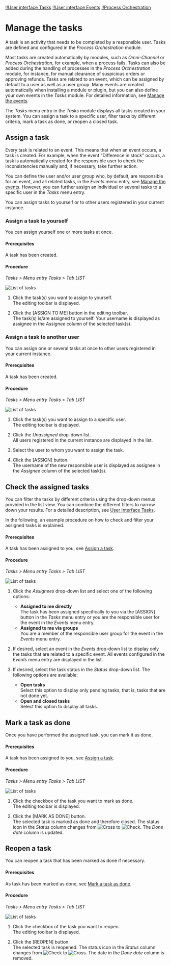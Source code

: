 
[!!User interface Tasks](../UserInterface/01a_List.md)
[!!User interface Events](../UserInterface/03a_List.md)
[!!Process Orchestration](../../ActindoWorkFlow/Overview/01_General.md)

# Manage the tasks

A task is an activity that needs to be completed by a responsible user. Tasks are defined and configured in the *Process Orchestration* module. 

[comment]: <> (Evtl. Link auf Workflows)

Most tasks are created automatically by modules, such as *Omni-Channel* or *Process Orchestration*, for example, when a process fails. Tasks can also be added during the handling of processes in the *Process Orchestration* module, for instance, for manual clearance of suspicious orders or approving refunds. Tasks are related to an event, which can be assigned by default to a user as well as a user group. Many events are created automatically when installing a module or plugin, but you can also define your own events in the *Tasks* module. For detailed information, see [Manage the events](./01_ManageEvents.md).

The *Tasks* menu entry in the *Tasks* module displays all tasks created in your system. You can assign a task to a specific user, filter tasks by different criteria, mark a task as done, or reopen a closed task.



## Assign a task

Every task is related to an event. This means that when an event occurs, a task is created. For example, when the event "Difference in stock" occurs, a task is automatically created for the responsible user to check the inconsistencies manually and, if necessary, take further action. 

You can define the user and/or user group who, by default, are responsible for an event, and all related tasks, in the *Events* menu entry, see [Manage the events](./01_ManageEvents.md). However, you can further assign an individual or several tasks to a specific user in the *Tasks* menu entry.

You can assign tasks to yourself or to other users registered in your current instance.


### Assign a task to yourself

You can assign yourself one or more tasks at once.

#### Prerequisites

A task has been created.

#### Procedure

*Tasks > Menu entry Tasks > Tab LIST*

![List of tasks](../../Assets/Screenshots/Tasks/Tasks/ListTasks.png "[List of tasks]")

1. Click the task(s) you want to assign to yourself.  
    The editing toolbar is displayed.

2. Click the [ASSIGN TO ME] button in the editing toolbar.  
    The task(s) is/are assigned to yourself. Your username is displayed as assignee in the *Assignee* column of the selected task(s).


### Assign a task to another user

You can assign one or several tasks at once to other users registered in your current instance.

#### Prerequisites

A task has been created.

#### Procedure

*Tasks > Menu entry Tasks > Tab LIST*

![List of tasks](../../Assets/Screenshots/Tasks/Tasks/ListTasks.png "[List of tasks]")

1. Click the task(s) you want to assign to a specific user.  
    The editing toolbar is displayed.

2. Click the *Unassigned* drop-down list.  
    All users registered in the current instance are displayed in the list.

3. Select the user to whom you want to assign the task.
    
4. Click the [ASSIGN] button.  
    The username of the new responsible user is displayed as assignee in the *Assignee* column of the selected task(s).


## Check the assigned tasks

You can filter the tasks by different criteria using the drop-down menus provided in the list view. You can combine the different filters to narrow down your results. For a detailed description, see [User Interface Tasks](../UserInterface/01a_List.md).

In the following, an example procedure on how to check and filter your assigned tasks is explained.

#### Prerequisites

A task has been assigned to you, see [Assign a task](#assign-a-task). 

#### Procedure

*Tasks > Menu entry Tasks > Tab LIST*

![List of tasks](../../Assets/Screenshots/Tasks/Tasks/ListTasks.png "[List of tasks]")

1. Click the *Assignees* drop-down list and select one of the following options:
    - **Assigned to me directly**  
        The task has been assigned specifically to you via the [ASSIGN] button in the *Tasks* menu entry or you are the responsible user for the event in the *Events* menu entry.
    - **Assigned to me via groups**    
        You are a member of the responsible user group for the event in the *Events* menu entry.

2. If desired, select an event in the *Events* drop-down list to display only the tasks that are related to a specific event. All events configured in the *Events* menu entry are displayed in the list.

3. If desired, select the task status in the *Status* drop-down list. The following options are available:
    - **Open tasks**  
        Select this option to display only pending tasks, that is, tasks that are not done yet.
    - **Open and closed tasks**  
        Select this option to display all tasks.



## Mark a task as done

Once you have performed the assigned task, you can mark it as done.

#### Prerequisites

A task has been assigned to you, see [Assign a task](#assign-a-task).

#### Procedure

*Tasks > Menu entry Tasks > Tab LIST*

![List of tasks](../../Assets/Screenshots/Tasks/Tasks/ListTasks.png "[List of tasks]")

1. Click the checkbox of the task you want to mark as done.  
    The editing toolbar is displayed.

2. Click the [MARK AS DONE] button.  
    The selected task is marked as done and therefore closed. The status icon in the *Status* column changes from ![Cross](../../Assets/Icons/Cross05.png "[Cross]") to ![Check](../../Assets/Icons/Check02.png "[Check]"). The *Done date* column is updated.



## Reopen a task

You can reopen a task that has been marked as done if necessary.

#### Prerequisites

As task has been marked as done, see [Mark a task as done](#mark-a-task-as-done).

#### Procedure

*Tasks > Menu entry Tasks > Tab LIST*

![List of tasks](../../Assets/Screenshots/Tasks/Tasks/ListTasks.png "[List of tasks]")

1. Click the checkbox of the task you want to reopen.  
    The editing toolbar is displayed.

2. Click the [REOPEN] button.  
    The selected task is reopened. The status icon in the *Status* column changes from ![Check](../../Assets/Icons/Check02.png "[Check]") to ![Cross](../../Assets/Icons/Cross05.png "[Cross]"). The date in the *Done date* column is removed.
